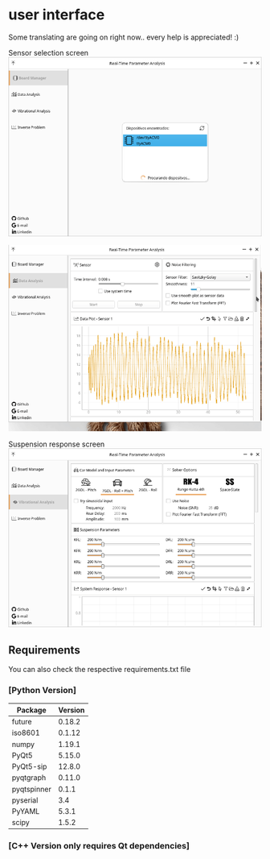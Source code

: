 # user interface
Some translating are going on right now.. every help is appreciated! :)

Sensor selection screen
![Screen_1](https://raw.githubusercontent.com/dferrazc/IPRJ/master/TCC/TCC_Vib_Analysis/Vib_Screen_1.png)

![GIF_1](https://github.com/dferrazc/IPRJ/blob/master/TCC/TCC_Vib_Analysis/RTPA.gif)

Suspension response screen
![Screen_2](https://raw.githubusercontent.com/dferrazc/IPRJ/master/TCC/TCC_Vib_Analysis/Vib_Screen_2.png)


## Requirements

You can also check the respective requirements.txt file
### [Python Version]
|   Package | Version|
|-----------|--------|
|future     | 0.18.2 |
|iso8601    | 0.1.12 |
|numpy      | 1.19.1 |
|PyQt5      | 5.15.0 |
|PyQt5-sip  | 12.8.0 |
|pyqtgraph  | 0.11.0 |
|pyqtspinner| 0.1.1  |
|pyserial   | 3.4    |
|PyYAML     | 5.3.1  |
|scipy      | 1.5.2  |


### [C++ Version only requires Qt dependencies]

